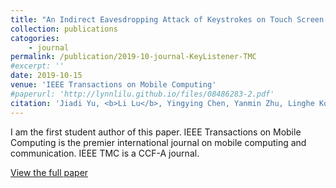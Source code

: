 ```yaml
---
title: "An Indirect Eavesdropping Attack of Keystrokes on Touch Screen through Acoustic Sensing"
collection: publications
catogories: 
    - journal
permalink: /publication/2019-10-journal-KeyListener-TMC
#excerpt: ''
date: 2019-10-15
venue: 'IEEE Transactions on Mobile Computing'
#paperurl: 'http://lynnlilu.github.io/files/08486283-2.pdf'
citation: 'Jiadi Yu, <b>Li Lu</b>, Yingying Chen, Yanmin Zhu, Linghe Kong. &quot;An Indirect Eavesdropping Attack of Keystrokes on Touch Screen through Acoustic Sensing.&quot; <i>IEEE Transactions on Mobile Computing</i>. vol. 20, no. 2, pp. 337-351. 2020. doi: 10.1109/TMC.2019.2947468.'
---
```


I am the first student author of this paper. IEEE Transactions on Mobile Computing is the premier international journal on mobile computing and communication. IEEE TMC is a CCF-A journal. 


[View the full paper](https://www.doi.org/10.1109/TMC.2019.2947468)

